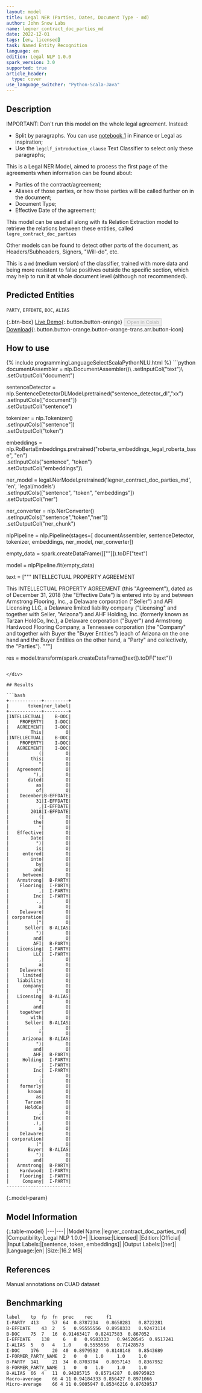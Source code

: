 ```yaml
---
layout: model
title: Legal NER (Parties, Dates, Document Type - md)
author: John Snow Labs
name: legner_contract_doc_parties_md
date: 2022-12-01
tags: [en, licensed]
task: Named Entity Recognition
language: en
edition: Legal NLP 1.0.0
spark_version: 3.0
supported: true
article_header:
  type: cover
use_language_switcher: "Python-Scala-Java"
---
```


## Description

IMPORTANT: Don't run this model on the whole legal agreement. Instead:
- Split by paragraphs. You can use [notebook 1](https://github.com/JohnSnowLabs/spark-nlp-workshop/tree/master/tutorials/Certification_Trainings_JSL) in Finance or Legal as inspiration;
- Use the `legclf_introduction_clause` Text Classifier to select only these paragraphs; 

This is a Legal NER Model, aimed to process the first page of the agreements when information can be found about:
- Parties of the contract/agreement;
- Aliases of those parties, or how those parties will be called further on in the document;
- Document Type;
- Effective Date of the agreement;

This model can be used all along with its Relation Extraction model to retrieve the relations between these entities, called `legre_contract_doc_parties`

Other models can be found to detect other parts of the document, as Headers/Subheaders, Signers, "Will-do", etc.

This is a `md` (medium version) of the classifier, trained with more data and being more resistent to false positives outside the specific section, which may help to run it at whole document level (although not recommended).

## Predicted Entities

`PARTY`, `EFFDATE`, `DOC`, `ALIAS`

{:.btn-box}
[Live Demo](https://demo.johnsnowlabs.com/finance/LEGALNER_PARTIES/){:.button.button-orange}
<button class="button button-orange" disabled>Open in Colab</button>
[Download](https://s3.amazonaws.com/auxdata.johnsnowlabs.com/legal/models/legner_contract_doc_parties_md_en_1.0.0_3.0_1669892999925.zip){:.button.button-orange.button-orange-trans.arr.button-icon}

## How to use



<div class="tabs-box" markdown="1">
{% include programmingLanguageSelectScalaPythonNLU.html %}
```python
documentAssembler = nlp.DocumentAssembler()\
        .setInputCol("text")\
        .setOutputCol("document")
        
sentenceDetector = nlp.SentenceDetectorDLModel.pretrained("sentence_detector_dl","xx")\
        .setInputCols(["document"])\
        .setOutputCol("sentence")

tokenizer = nlp.Tokenizer()\
        .setInputCols(["sentence"])\
        .setOutputCol("token")

embeddings = nlp.RoBertaEmbeddings.pretrained("roberta_embeddings_legal_roberta_base", "en") \
        .setInputCols("sentence", "token") \
        .setOutputCol("embeddings")\

ner_model = legal.NerModel.pretrained('legner_contract_doc_parties_md', 'en', 'legal/models')\
        .setInputCols(["sentence", "token", "embeddings"])\
        .setOutputCol("ner")

ner_converter = nlp.NerConverter()\
        .setInputCols(["sentence","token","ner"])\
        .setOutputCol("ner_chunk")

nlpPipeline = nlp.Pipeline(stages=[
        documentAssembler,
        sentenceDetector,
        tokenizer,
        embeddings,
        ner_model,
        ner_converter])

empty_data = spark.createDataFrame([[""]]).toDF("text")

model = nlpPipeline.fit(empty_data)

text = ["""
INTELLECTUAL PROPERTY AGREEMENT

This INTELLECTUAL PROPERTY AGREEMENT (this "Agreement"), dated as of December 31, 2018 (the "Effective Date") is entered into by and between Armstrong Flooring, Inc., a Delaware corporation ("Seller") and AFI Licensing LLC, a Delaware limited liability company ("Licensing" and together with Seller, "Arizona") and AHF Holding, Inc. (formerly known as Tarzan HoldCo, Inc.), a Delaware corporation ("Buyer") and Armstrong Hardwood Flooring Company, a Tennessee corporation (the "Company" and together with Buyer the "Buyer Entities") (each of Arizona on the one hand and the Buyer Entities on the other hand, a "Party" and collectively, the "Parties").
"""]

res = model.transform(spark.createDataFrame([text]).toDF("text"))
```

</div>

## Results

```bash
+------------+---------+
|       token|ner_label|
+------------+---------+
|INTELLECTUAL|    B-DOC|
|    PROPERTY|    I-DOC|
|   AGREEMENT|    I-DOC|
|        This|        O|
|INTELLECTUAL|    B-DOC|
|    PROPERTY|    I-DOC|
|   AGREEMENT|    I-DOC|
|           (|        O|
|        this|        O|
|           "|        O|
|   Agreement|        O|
|         "),|        O|
|       dated|        O|
|          as|        O|
|          of|        O|
|    December|B-EFFDATE|
|          31|I-EFFDATE|
|           ,|I-EFFDATE|
|        2018|I-EFFDATE|
|           (|        O|
|         the|        O|
|           "|        O|
|   Effective|        O|
|        Date|        O|
|          ")|        O|
|          is|        O|
|     entered|        O|
|        into|        O|
|          by|        O|
|         and|        O|
|     between|        O|
|   Armstrong|  B-PARTY|
|    Flooring|  I-PARTY|
|           ,|  I-PARTY|
|         Inc|  I-PARTY|
|          .,|        O|
|           a|        O|
|    Delaware|        O|
| corporation|        O|
|          ("|        O|
|      Seller|  B-ALIAS|
|          ")|        O|
|         and|        O|
|         AFI|  B-PARTY|
|   Licensing|  I-PARTY|
|         LLC|  I-PARTY|
|           ,|        O|
|           a|        O|
|    Delaware|        O|
|     limited|        O|
|   liability|        O|
|     company|        O|
|          ("|        O|
|   Licensing|  B-ALIAS|
|           "|        O|
|         and|        O|
|    together|        O|
|        with|        O|
|      Seller|  B-ALIAS|
|           ,|        O|
|           "|        O|
|     Arizona|  B-ALIAS|
|          ")|        O|
|         and|        O|
|         AHF|  B-PARTY|
|     Holding|  I-PARTY|
|           ,|  I-PARTY|
|         Inc|  I-PARTY|
|           .|        O|
|           (|        O|
|    formerly|        O|
|       known|        O|
|          as|        O|
|      Tarzan|        O|
|      HoldCo|        O|
|           ,|        O|
|         Inc|        O|
|         .),|        O|
|           a|        O|
|    Delaware|        O|
| corporation|        O|
|          ("|        O|
|       Buyer|  B-ALIAS|
|          ")|        O|
|         and|        O|
|   Armstrong|  B-PARTY|
|    Hardwood|  I-PARTY|
|    Flooring|  I-PARTY|
|     Company|  I-PARTY|
------------------------
```

{:.model-param}
## Model Information

{:.table-model}
|---|---|
|Model Name:|legner_contract_doc_parties_md|
|Compatibility:|Legal NLP 1.0.0+|
|License:|Licensed|
|Edition:|Official|
|Input Labels:|[sentence, token, embeddings]|
|Output Labels:|[ner]|
|Language:|en|
|Size:|16.2 MB|

## References

Manual annotations on CUAD dataset

## Benchmarking

```bash
label	 tp	 fp	 fn	 prec	 rec	 f1
I-PARTY	 413	 57	 64	 0.8787234	 0.8658281	 0.8722281
B-EFFDATE	 43	 2	 5	 0.95555556	 0.8958333	 0.92473114
B-DOC	 75	 7	 16	 0.91463417	 0.82417583	 0.867052
I-EFFDATE	 138	 6	 8	 0.9583333	 0.94520545	 0.9517241
I-ALIAS	 5	 0	 4	 1.0	 0.5555556	 0.71428573
I-DOC	 176	 20	 40	 0.8979592	 0.8148148	 0.8543689
I-FORMER_PARTY_NAME	 2	 0	 0	 1.0	 1.0	 1.0
B-PARTY	 141	 21	 34	 0.8703704	 0.8057143	 0.8367952
B-FORMER_PARTY_NAME	 1	 0	 0	 1.0	 1.0	 1.0
B-ALIAS	 66	 4	 11	 0.94285715	 0.85714287	 0.89795923
Macro-average	 66 4 11 0.94184333 0.856427 0.8971066
Micro-average	 66 4 11 0.9005947 0.85346216 0.87639517
```